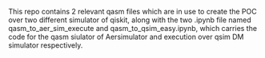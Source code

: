 This repo contains 2 relevant qasm files which are in use to create the POC over two different simulator of qiskit, along with the two .ipynb file named qasm_to_aer_sim_execute and qasm_to_qsim_easy.ipynb, which carries the code for the qasm siulator of Aersimulator and execution over qsim DM simulator respectively.
